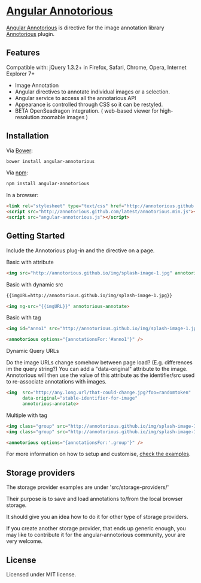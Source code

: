 [Angular Annotorious](https://github.com/igorlino/angular-annotorious/)
================================

[Angular Annotorious](https://github.com/igorlino/angular-annotorious/) is directive for the image annotation library [Annotorious](http://annotorious.github.io/) plugin.

## Features

Compatible with: jQuery 1.3.2+ in Firefox, Safari, Chrome, Opera, Internet Explorer 7+

- Image Annotation
- Angular directives to annotate individual images or a selection.
- Angular service to access all the annotarious API
- Appearance is controlled through CSS so it can be restyled.
- BETA OpenSeadragon integration. ( web-based viewer for high-resolution zoomable images )

## Installation

Via [Bower](http://bower.io/):

```bash
bower install angular-annotorious
```

Via [npm](https://www.npmjs.com/):

```bash
npm install angular-annotorious
```

In a browser:

```html
<link rel="stylesheet" type="text/css" href="http://annotorious.github.com/latest/annotorious.css" media="screen" />
<script src="http://annotorious.github.com/latest/annotorious.min.js"></script>
<script src="angular-annotorious.js"></script>
```

## Getting Started

Include the Annotorious plug-in and the directive on a page.

Basic with attribute
```html
<img src="http://annotorious.github.io/img/splash-image-1.jpg" annotorious-annotate>
```

Basic with dynamic src
```html
{{imgURL=http://annotorious.github.io/img/splash-image-1.jpg}}

<img ng-src="{{imgURL}}" annotorious-annotate>
```

Basic with tag
```html
<img id="anno1" src="http://annotorious.github.io/img/splash-image-1.jpg">

<annotorious options="{annotationsFor:'#anno1'}" />
```

Dynamic Query URLs

Do the image URLs change somehow between page load? (E.g. differences im the query string?)
You can add a "data-original" attribute to the image. Annotorious will then use the value of this attribute as the identifier/src used to re-associate annotations with images. 

```html
<img  src="http://any.long.url/that-could-change.jpg?foo=randomtoken" 
      data-original="stable-identifier-for-image"
      annotorious-annotate>
```


Multiple with tag
```html
<img class="group" src="http://annotorious.github.io/img/splash-image-1.jpg">
<img class="group" src="http://annotorious.github.io/img/splash-image-1.jpg">

<annotorious options="{annotationsFor:'.group'}" />
```

For more information on how to setup and customise, [check the examples](http://igorlino.github.io/angular-annotorious/).

## Storage providers

The storage provider examples are under 'src/storage-providers/'

Their purpose is to save and load annotations to/from the local browser storage.

It should give you an idea how to do it for other type of storage providers.

If you create another storage provider, that ends up generic enough, you may like to contribute it for the angular-annotorious community, your are very welcome.


## License
Licensed under MIT license.
